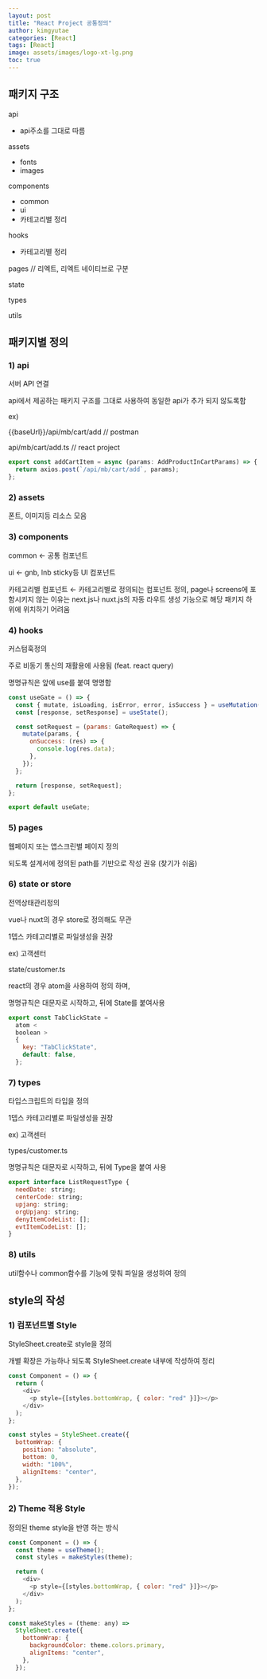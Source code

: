 ```yaml
---
layout: post
title: "React Project 공통정의"
author: kimgyutae
categories: [React]
tags: [React]
image: assets/images/logo-xt-lg.png
toc: true
---
```


## 패키지 구조

api

- api주소를 그대로 따름

assets

- fonts
- images

components

- common
- ui
- 카테고리별 정리

hooks

- 카테고리별 정리

pages // 리엑트, 리엑트 네이티브로 구분

state

types

utils

## 패키지별 정의

### 1) api

서버 API 연결

api에서 제공하는 패키지 구조를 그대로 사용하여 동일한 api가 추가 되지 않도록함

ex)

{{baseUrl}}/api/mb/cart/add // postman

api/mb/cart/add.ts // react project

```javascript
export const addCartItem = async (params: AddProductInCartParams) => {
  return axios.post(`/api/mb/cart/add`, params);
};
```

### 2) assets

폰트, 이미지등 리소스 모음

### 3) components

common ← 공통 컴포넌트

ui ← gnb, lnb sticky등 UI 컴포넌트

카테고리별 컴포넌트 ← 카테고리별로 정의되는 컴포넌트 정의, page나 screens에 포함시키지 않는 이유는 next.js나 nuxt.js의 자동 라우트 생성 기능으로 해당 패키지 하위에 위치하기 어려움

### 4) hooks

커스텀훅정의

주로 비동기 통신의 재활용에 사용됨 (feat. react query)

명명규칙은 앞에 use를 붙여 명명함

```javascript
const useGate = () => {
  const { mutate, isLoading, isError, error, isSuccess } = useMutation(gate);
  const [response, setResponse] = useState();

  const setRequest = (params: GateRequest) => {
    mutate(params, {
      onSuccess: (res) => {
        console.log(res.data);
      },
    });
  };

  return [response, setRequest];
};

export default useGate;
```

### 5) pages

웹페이지 또는 앱스크린별 페이지 정의

되도록 설계서에 정의된 path를 기반으로 작성 권유 (찾기가 쉬움)

### 6) state or store

전역상태관리정의

vue나 nuxt의 경우 store로 정의해도 무관

1뎁스 카테고리별로 파일생성을 권장

ex) 고객센터

state/customer.ts

react의 경우 atom을 사용하여 정의 하며,

명명규칙은 대문자로 시작하고, 뒤에 State를 붙여사용

```javascript
export const TabClickState =
  atom <
  boolean >
  {
    key: "TabClickState",
    default: false,
  };
```

### 7) types

타입스크립트의 타입을 정의

1뎁스 카테고리별로 파일생성을 권장

ex) 고객센터

types/customer.ts

명명규칙은 대문자로 시작하고, 뒤에 Type을 붙여 사용

```javascript
export interface ListRequestType {
  needDate: string;
  centerCode: string;
  upjang: string;
  orgUpjang: string;
  denyItemCodeList: [];
  evtItemCodeList: [];
}
```

### 8) utils

util함수나 common함수를 기능에 맞춰 파일을 생성하여 정의

## style의 작성

### 1) 컴포넌트별 Style

StyleSheet.create로 style을 정의

개별 확장은 가능하나 되도록 StyleSheet.create 내부에 작성하여 정리

```javascript
const Component = () => {
  return (
    <div>
      <p style={[styles.bottomWrap, { color: "red" }]}></p>
    </div>
  );
};
```

```javascript
const styles = StyleSheet.create({
  bottomWrap: {
    position: "absolute",
    bottom: 0,
    width: "100%",
    alignItems: "center",
  },
});
```

### 2) Theme 적용 Style

정의된 theme style을 반영 하는 방식

```javascript
const Component = () => {
  const theme = useTheme();
  const styles = makeStyles(theme);

  return (
    <div>
      <p style={[styles.bottomWrap, { color: "red" }]}></p>
    </div>
  );
};
```

```javascript
const makeStyles = (theme: any) =>
  StyleSheet.create({
    bottomWrap: {
      backgroundColor: theme.colors.primary,
      alignItems: "center",
    },
  });
```
